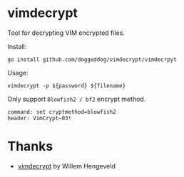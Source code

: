 # vimdecrypt

Tool for decrypting VIM encrypted files.

Install:
```shell
go install github.com/doggeddog/vimdecrypt/vimdecrpyt
```

Usage:
```shell
vimdecrypt -p ${password} ${filename}
```

Only support `Blowfish2 / bf2` encrypt method.
```shell
command: set cryptmethod=blowfish2
header: VimCrypt~03!
```

Thanks
================

* [vimdecrypt](https://github.com/nlitsme/vimdecrypt) by Willem Hengeveld
